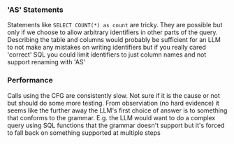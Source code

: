 ### 'AS' Statements
Statements like `SELECT COUNT(*) as count` are tricky. They are possible but only if we choose to allow arbitrary identifiers in other parts of the query. Describing the table and columns would probably be sufficient for an LLM to not make any mistakes on writing identifiers but if you really cared 'correct' SQL you could limit identifiers to just column names and not support renaming with 'AS'

### Performance
Calls using the CFG are consistently slow. Not sure if it is the cause or not but should do some more testing. From observiation (no hard evidence) it seems like the further away the LLM's first choice of answer is to something that conforms to the grammar. E.g. the LLM would want to do a complex query using SQL functions that the grammar doesn't support but it's forced to fall back on something supported at multiple steps
